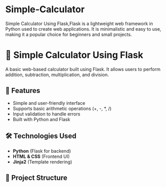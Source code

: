 # Simple-Calculator
Simple Calculator Using Flask,Flask is a lightweight web framework in Python used to create web applications. It is minimalistic and easy to use, making it a popular choice for beginners and small projects.
# 🧮 Simple Calculator Using Flask

A basic web-based calculator built using Flask. It allows users to perform addition, subtraction, multiplication, and division.

## 🚀 Features
- Simple and user-friendly interface  
- Supports basic arithmetic operations (+, -, *, /)  
- Input validation to handle errors  
- Built with Python and Flask  

## 🛠 Technologies Used
- **Python** (Flask for backend)
- **HTML & CSS** (Frontend UI)
- **Jinja2** (Template rendering)

## 📂 Project Structure
